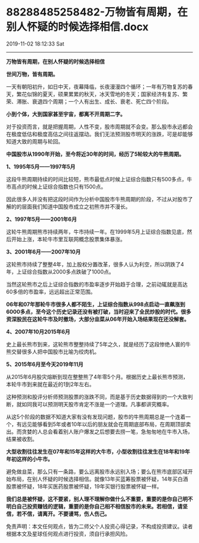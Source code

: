 # 88288485258482-万物皆有周期，在别人怀疑的时候选择相信.docx

2019-11-02 18:12:33 Sat

----

__万物皆有周期，在别人怀疑的时候选择相信__

__世间万物，皆有周期。__

一天有朝阳初升，如日中天，夜幕降临，长夜漫漫四个循环；一年有万物复苏的春天，繁花似锦的夏天，硕果累累的秋天，冰天雪地的冬天；国家经济有复苏、繁荣、滞胀、衰退四个周期；一个人有出生、成长、衰老、死亡四个阶段。

__小到个体，大到国家甚至宇宙，都离不开周期二字。__

对于投资而言，就是把握周期，人性不变，股市周期就不会变。那么股市永远都会在极度低估和极度高估之间往返摆动。我们无法预测股市明天的涨跌，可是却能够知道大致的周期与轮回。

__中国股市从1990年开始，至今将近30年的时间，经历了5轮较大的牛熊周期。__

__1、1995年5月——1997年5月__

这段牛熊周期持续的时间比较短，熊市最低点时候上证综合指数只有500多点，牛市高点的时候上证综合指数也只有1500点。

因此很多人并没有把这段时间作为分析中国股市牛熊周期的阶段，不过从对股市了解的的层面我们知道中国股市成立之初熊市并不漫长。

__2、1997年5月——2001年6月__

这轮牛熊周期熊市持续两年，牛市持续一年。在1999年5月上证综合指数见底，然后开始上涨，本轮牛市里互联网概念股票集体暴涨。

__3、2001年6月——2007年10月__

这轮熊市持续了整整4年，加上股权分置改革，很多人认为利空，所以阴跌了4年，上证综合指数从2000多点跌破了1000点。

当然这轮熊市之后上证综合指数的市盈率逐步开始趋于合理，之前动辄就是高达60多倍的市盈率，远远超出正常范围。

__06年和07年那轮牛市很多人都不陌生，上证综合指数从998点启动一直飙涨到6000多点，至今这个历史记录还没有被打破，当时迎来了全民炒股的时代。很多资深股民在这轮牛市及时撤场，大部分韭菜从06年开始入场结果现在还没解套。__

__4、2007年10月2015年6月__

史上最长熊市到来，这轮熊市整整持续了5年之久，就是经历了这段惨绝人寰的牛熊交替很多人把中国股市比喻为绞肉机。

__5、2015年6月至今天2019年11月__

从2015年6月股灾熔断到现在整整熊了4年零5个月。根据历史上最长熊市预测，本轮牛市到来就在最近的1到2年左右。

这种预测和股评分析师预测股票的涨跌不同，而是基于历史数据得到的一个大致判断，就如同我可以预测明天股市肯定不涨是一个道理。凡事都讲究概率。

从这5个阶段的数据不知道大家有没有发现问题，股市的牛熊周期总是一个连着一个，有远见能够看到5年或者10年以后的朋友就会在周期底部布局，在周期顶部卖出。而贪婪的人总会看着别人账户爆发之后想要去捞一笔，急匆匆地在牛市入场，结果被收割。

__大型收割往往发生在07年和15年这样的大牛市，小型收割往往发生在18年和19年年初这样的小牛市。__

避免做韭菜，那么只有一条路，要么远离股市永远别入场；要么在熊市底部区域开始布局，在别人怀疑的时候选择相信。就像13年买蓝筹股票被怀疑，14年买白酒股票被怀疑，18年买医药股票被怀疑，19年买银行股票被怀疑一样。

__我们总是被怀疑，这不要紧，别人理不理解你做什么不重要，重要的是你自己明不明白自己投资赚钱的逻辑，重要的是你自己相不相信股市的未来。若相信，请坚信，若不信，请离开。不要谩骂，伤人伤己。__

免责声明：本文任何观点，皆为二师父个人投资心得记录，不构成投资建议。读者根据本文及星球任何观点进行投资，须自行承担风险。

